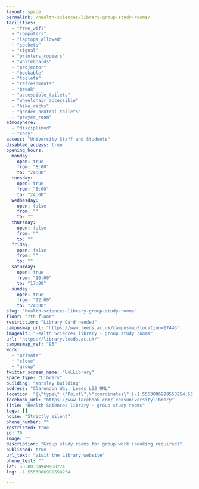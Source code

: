 ```yaml
---
layout: space
permalink: /health-sciences-library-group-study-rooms/
facilities:
  - "free_wifi"
  - "computers"
  - "laptops_allowed"
  - "sockets"
  - "signal"
  - "printers_copiers"
  - "whiteboards"
  - "projector"
  - "bookable"
  - "toilets"
  - "refreshments"
  - "break"
  - "accessible_toilets"
  - "wheelchair_accessible"
  - "bike_racks"
  - "gender_neutral_toilets"
  - "prayer_room"
atmosphere:
  - "disciplined"
  - "cosy"
access: "University Staff and Students"
disabled_access: true
opening_hours:
  monday:
    open: true
    from: "8:00"
    to: "24:00"
  tuesday:
    open: true
    from: "8:00"
    to: "24:00"
  wednesday:
    open: false
    from: ""
    to: ""
  thursday:
    open: false
    from: ""
    to: ""
  friday:
    open: false
    from: ""
    to: ""
  saturday:
    open: true
    from: "10:00"
    to: "17:00"
  sunday:
    open: true
    from: "12:00"
    to: "24:00"
slug: "health-sciences-library-group-study-rooms"
floor: "7th floor"
restriction: "Library Card needed"
campusmap_url: "https://www.leeds.ac.uk/campusmap?location=17446"
imagealt: "Health Sciences library - group study rooms"
url: "https://library.leeds.ac.uk/"
campusmap_ref: "95"
work:
  - "private"
  - "close"
  - "group"
twitter_screen_name: "UoLLibrary"
space_type: "Library"
building: "Worsley building"
address: "Clarendon Way, Leeds LS2 9NL"
location: "{\"type\":\"Point\",\"coordinates\":[-1.5553086999558254,53.80334949968224]}"
facebook_url: "https://www.facebook.com/leedsuniversitylibrary"
title: "Health Sciences library - group study rooms"
tags: []
noise: "Strictly silent"
phone_number: ""
restricted: true
id: 76
image: ""
description: "Group study rooms for group work (booking required)"
published: true
url_text: "Visit the Library website"
phone_text: ""
lat: 53.80334949968224
lng: -1.5553086999558254

---
```


